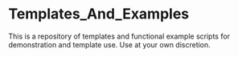 # Templates_And_Examples
This is a repository of templates and functional example scripts for demonstration and template use.
Use at your own discretion.
